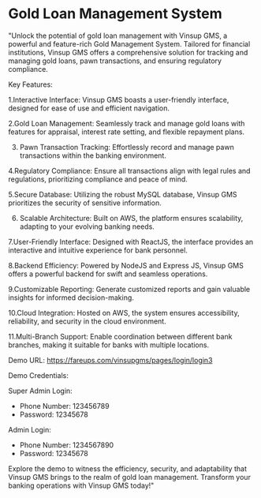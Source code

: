 # Gold Loan Management System

"Unlock the potential of gold loan management with Vinsup GMS, a powerful and feature-rich Gold Management System. Tailored for financial institutions, Vinsup GMS offers a comprehensive solution for tracking and managing gold loans, pawn transactions, and ensuring regulatory compliance.

Key Features:

1.Interactive Interface: Vinsup GMS boasts a user-friendly interface, designed for ease of use and efficient navigation.

2.Gold Loan Management: Seamlessly track and manage gold loans with features for appraisal, interest rate setting, and flexible repayment plans.

3. Pawn Transaction Tracking: Effortlessly record and manage pawn transactions within the banking environment.

4.Regulatory Compliance: Ensure all transactions align with legal rules and regulations, prioritizing compliance and peace of mind.

5.Secure Database: Utilizing the robust MySQL database, Vinsup GMS prioritizes the security of sensitive information.

6. Scalable Architecture: Built on AWS, the platform ensures scalability, adapting to your evolving banking needs.

7.User-Friendly Interface: Designed with ReactJS, the interface provides an interactive and intuitive experience for bank personnel.

8.Backend Efficiency: Powered by NodeJS and Express JS, Vinsup GMS offers a powerful backend for swift and seamless operations.

9.Customizable Reporting: Generate customized reports and gain valuable insights for informed decision-making.

10.Cloud Integration: Hosted on AWS, the system ensures accessibility, reliability, and security in the cloud environment.

11.Multi-Branch Support: Enable coordination between different bank branches, making it suitable for banks with multiple locations.

Demo URL: https://fareups.com/vinsupgms/pages/login/login3

Demo Credentials:


Super Admin Login:
- Phone Number: 123456789
- Password: 12345678

Admin Login:
- Phone Number: 1234567890
- Password: 12345678

Explore the demo to witness the efficiency, security, and adaptability that Vinsup GMS brings to the realm of gold loan management. Transform your banking operations with Vinsup GMS today!"

